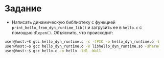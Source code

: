 # Задание

+ Написать динамическую библиотеку с функцией `print_hello_from_dyn_runtime_lib()` и
загрузить ее в `hello.c` с помощью `dlopen()`. Объяснить, что происходит:

```bash
user@host:~$ gcc hello_dyn_runtime.c -c -fPIC -o hello_dyn_runtime.o -Wall
user@host:~$ gcc hello_dyn_runtime.o -o libhello_dyn_runtime.so -shared -Wall
user@host:~$ gcc hello.c -o hello -ldl -Wall
```
